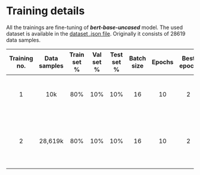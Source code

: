 # Training details

All the trainings are fine-tuning of ***bert-base-uncased*** model. The used dataset is available in
the [dataset .json file](../../../data/news_headlines_for_sarcasm_detection/Sarcasm_Headlines_Dataset_v2.json).
Originally it consists of 28619 data samples.

| Training no. | Data samples | Train set % | Val set % | Test set % | Batch size | Epochs | Best epoch |        Fitting time         | Train accuracy | Train loss | Val accuracy | Val loss | Test accuracy | Test loss |               Accuracy figure               |                       Notes                       |
|:------------:|:------------:|:-----------:|:---------:|:----------:|:----------:|:------:|:----------:|:---------------------------:|:--------------:|:----------:|:------------:|:--------:|:-------------:|:---------:|:-------------------------------------------:|:-------------------------------------------------:|
|      1       |     10k      |     80%     |    10%    |    10%     |     16     |   10   |     2      | 2min 33s (***RTX 3070Ti***) |     0.9571     |   0.1203   |    0.8910    |  0.2818  |    0.8860     |  0.2503   | [figure](./figures/training_1_accuracy.png) |          First attempt, could be better           |
|      2       |   28,619k    |     80%     |    10%    |    10%     |     16     |   10   |     2      | 8min 15s (***RTX 3070Ti***) |     0.9615     |   0.1118   |    0.9154    |  0.2113  |    0.9109     |  0.2166   | [figure](./figures/training_2_accuracy.png) | Bigger dataset results in slightly better results |
